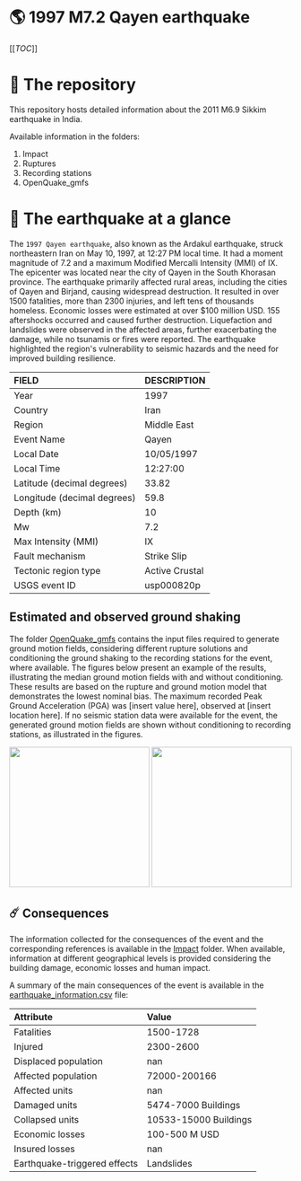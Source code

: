 # 🌎 1997 M7.2 Qayen earthquake
[[_TOC_]]

# 📂 The repository

This repository hosts detailed information about the 2011 M6.9 Sikkim earthquake in India.

Available information in the folders:

1. Impact
2. Ruptures
3. Recording stations
4. OpenQuake_gmfs


# 🚀 The earthquake at a glance 

The `1997 Qayen earthquake`, also known as the Ardakul earthquake, struck northeastern Iran on May 10, 1997, at 12:27 PM local time. It had a moment magnitude of 7.2 and a maximum Modified Mercalli Intensity (MMI) of IX. The epicenter was located near the city of Qayen in the South Khorasan province. The earthquake primarily affected rural areas, including the cities of Qayen and Birjand, causing widespread destruction. It resulted in over 1500 fatalities, more than 2300 injuries, and left tens of thousands homeless. Economic losses were estimated at over $100 million USD. 155 aftershocks occurred and caused further destruction. Liquefaction and landslides were observed in the affected areas, further exacerbating the damage, while no tsunamis or fires were reported. The earthquake highlighted the region's vulnerability to seismic hazards and the need for improved building resilience.

| FIELD | DESCRIPTION |
|:-------|:-------------|
| Year | 1997 |
| Country | Iran |
| Region | Middle East |
| Event Name | Qayen |
| Local Date | 10/05/1997 |
| Local Time | 12:27:00 |
| Latitude (decimal degrees) | 33.82 |
| Longitude (decimal degrees) | 59.8 |
| Depth (km) | 10 |
| Mw | 7.2 |
| Max Intensity (MMI) | IX |
| Fault mechanism | Strike Slip |
| Tectonic region type | Active Crustal |
| USGS event ID | usp000820p |

## Estimated and observed ground shaking

The folder [OpenQuake_gmfs](./OpenQuake_gmfs/) contains the input files required to generate ground motion fields, considering different rupture solutions and conditioning the ground shaking to the recording stations for the event, where available. The figures below present an example of the results, illustrating the median ground motion fields with and without conditioning. These results are based on the rupture and ground motion model that demonstrates the lowest nominal bias. The maximum recorded Peak Ground Acceleration (PGA) was [insert value here], observed at [insert location here]. If no seismic station data were available for the event, the generated ground motion fields are shown without conditioning to recording stations, as illustrated in the figures.

<img src="./4.OpenQuake_gmfs/median_gmf_stations_none.png" height="250">
<img src="./4.OpenQuake_gmfs/median_gmf_stations_seismic.png" height="250">

## ☄️ Consequences

The information collected for the consequences of the event and the corresponding references is available in the [Impact](./Impact) folder. When available, information at different geographical levels is provided considering the building damage, economic losses and human impact.

A summary of the main consequences of the event is available in the [earthquake_information.csv](./earthquake_information.csv) file:

| Attribute | Value |
|:-------|:-------------|
| Fatalities | 1500-1728 |
| Injured | 2300-2600 |
| Displaced population | nan |
| Affected population | 72000-200166 |
| Affected units | nan |
| Damaged units | 5474-7000 Buildings |
| Collapsed units | 10533-15000 Buildings |
| Economic losses | 100-500 M USD |
| Insured losses | nan |
| Earthquake-triggered effects | Landslides |